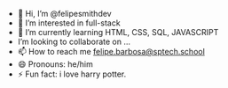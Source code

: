 - 👋 Hi, I’m @felipesmithdev
- 👀 I’m interested in full-stack
- 🌱 I’m currently learning HTML, CSS, SQL, JAVASCRIPT
 - I’m looking to collaborate on ...
- 📫 How to reach me felipe.barbosa@sptech.school
- 😄 Pronouns: he/him
- ⚡ Fun fact: i love harry potter. 

<!---
felipesmithdev/felipesmithdev is a ✨ special ✨ repository because its `README.md` (this file) appears on your GitHub profile.
You can click the Preview link to take a look at your changes.
--->

